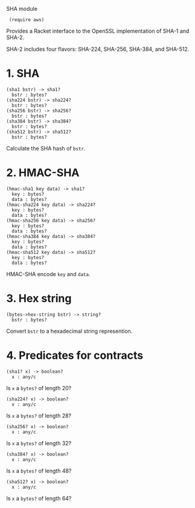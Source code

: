 SHA module

```racket
 (require aws)
```

Provides a Racket interface to the OpenSSL implementation of SHA-1 and
SHA-2.

SHA-2 includes four flavors: SHA-224, SHA-256, SHA-384, and SHA-512.

# 1. SHA

```racket
(sha1 bstr) -> sha1?    
  bstr : bytes?         
(sha224 bstr) -> sha224?
  bstr : bytes?         
(sha256 bstr) -> sha256?
  bstr : bytes?         
(sha384 bstr) -> sha384?
  bstr : bytes?         
(sha512 bstr) -> sha512?
  bstr : bytes?         
```

Calculate the SHA hash of `bstr`.

# 2. HMAC-SHA

```racket
(hmac-sha1 key data) -> sha1?    
  key : bytes?                   
  data : bytes?                  
(hmac-sha224 key data) -> sha224?
  key : bytes?                   
  data : bytes?                  
(hmac-sha256 key data) -> sha256?
  key : bytes?                   
  data : bytes?                  
(hmac-sha384 key data) -> sha384?
  key : bytes?                   
  data : bytes?                  
(hmac-sha512 key data) -> sha512?
  key : bytes?                   
  data : bytes?                  
```

HMAC-SHA encode `key` and `data`.

# 3. Hex string

```racket
(bytes->hex-string bstr) -> string?
  bstr : bytes?                    
```

Convert `bstr` to a hexadecimal string represention.

# 4. Predicates for contracts

```racket
(sha1? x) -> boolean?
  x : any/c          
```

Is `x` a `bytes?` of length 20?

```racket
(sha224? x) -> boolean?
  x : any/c            
```

Is `x` a `bytes?` of length 28?

```racket
(sha256? x) -> boolean?
  x : any/c            
```

Is `x` a `bytes?` of length 32?

```racket
(sha384? x) -> boolean?
  x : any/c            
```

Is `x` a `bytes?` of length 48?

```racket
(sha512? x) -> boolean?
  x : any/c            
```

Is `x` a `bytes?` of length 64?
